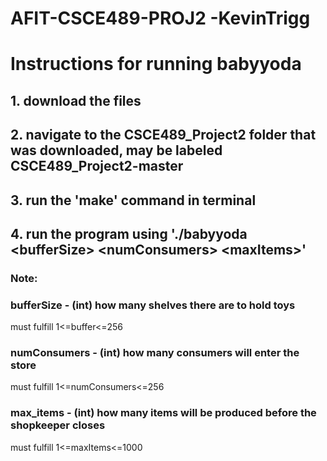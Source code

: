 # AFIT-CSCE489-PROJ2 -KevinTrigg

# Instructions for running babyyoda

## 1. download the files
## 2. navigate to the CSCE489_Project2 folder that was downloaded, may be labeled CSCE489_Project2-master
## 3. run the 'make' command in terminal
## 4. run the program using './babyyoda \<bufferSize\> \<numConsumers\> \<maxItems\>'
### Note: 
###      bufferSize   - (int) how many shelves there are to hold toys 
must fulfill 1<=buffer<=256
###      numConsumers - (int) how many consumers will enter the store
must fulfill 1<=numConsumers<=256
###      max_items    - (int) how many items will be produced before the shopkeeper closes 
must fulfill 1<=maxItems<=1000
